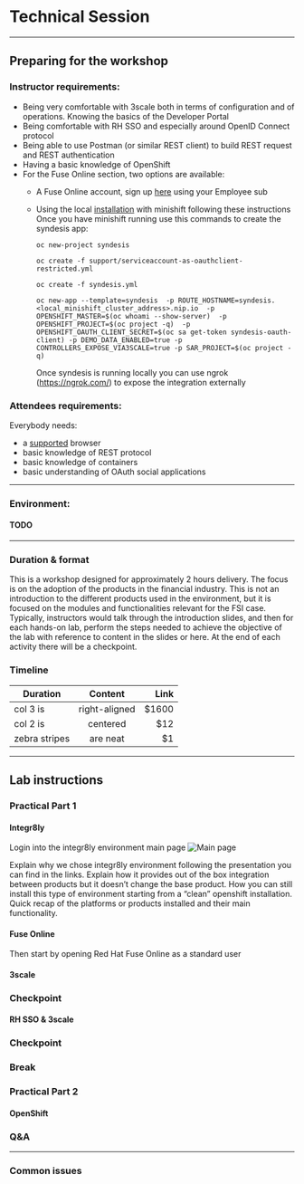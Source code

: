 # Technical Session
----------

## Preparing for the workshop
### Instructor requirements:
- Being very comfortable with 3scale both in terms of configuration and of operations. Knowing the basics of the Developer Portal
- Being comfortable with RH SSO and especially around OpenID Connect protocol
- Being able to use Postman (or similar REST client) to build REST request and REST authentication
- Having a basic knowledge of OpenShift
- For the Fuse Online section, two options are available:
  - A Fuse Online account, sign up [here](https://www.openshift.com/products/fuse) using your Employee sub
  - Using the local [installation](https://github.com/syndesisio/syndesis/tree/master/install) with minishift following these instructions
  Once you have minishift running use this commands to create the syndesis app:
    
    `oc new-project syndesis`

    `oc create -f support/serviceaccount-as-oauthclient-restricted.yml`

    `oc create -f syndesis.yml`

    `oc new-app --template=syndesis  -p ROUTE_HOSTNAME=syndesis.<local_minishift_cluster_address>.nip.io  -p OPENSHIFT_MASTER=$(oc whoami --show-server)  -p OPENSHIFT_PROJECT=$(oc project -q)  -p OPENSHIFT_OAUTH_CLIENT_SECRET=$(oc sa get-token syndesis-oauth-client) -p DEMO_DATA_ENABLED=true -p CONTROLLERS_EXPOSE_VIA3SCALE=true -p SAR_PROJECT=$(oc project -q)`

    Once syndesis is running locally you can use ngrok (https://ngrok.com/) to expose the integration externally



### Attendees requirements:
Everybody needs:
- a [supported](https://docs.openshift.com/container-platform/3.11/architecture/infrastructure_components/web_console.html#browser-requirements) browser 
- basic knowledge of REST protocol
- basic knowledge of containers
- basic understanding of OAuth social applications

----------

### Environment:
#### TODO
----------

### Duration & format
This is a workshop designed for approximately 2 hours delivery. The focus is on the adoption of the products in the financial industry. This is not an introduction to the different products used in the environment, but it is focused on the modules and functionalities relevant for the FSI case. Typically, instructors would talk through the introduction slides, and then for each hands-on lab, perform the steps needed to achieve the objective of the lab with reference to content in the slides or here. At the end of each activity there will be a checkpoint.

### Timeline
| Duration        | Content           | Link  |
| ------------- |:-------------:| -----:|
| col 3 is      | right-aligned | $1600 |
| col 2 is      | centered      |   $12 |
| zebra stripes | are neat      |    $1 |


-------------
## Lab instructions
### Practical Part 1
#### Integr8ly
Login into the integr8ly environment main page
![Main page](https://github.com/lucamaf/open-banking-roadshow/blob/master/images/integr8ly.png)

Explain why we chose integr8ly environment following the presentation you can find in the links. Explain how it provides out of the box integration between products but it doesn’t change the base product. How you can still install this type of environment starting from a “clean” openshift installation.
Quick recap of the platforms or products installed and their main functionality.

#### Fuse Online
Then start by opening Red Hat Fuse Online as a standard user

#### 3scale
### Checkpoint
#### RH SSO & 3scale
### Checkpoint
### Break
### Practical Part 2
#### OpenShift
### Q&A
---------------
### Common issues
